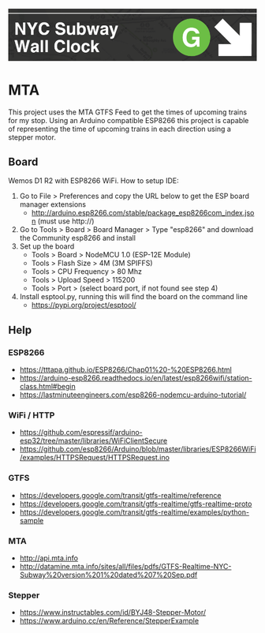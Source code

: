 
![NYC Subway Wall Clock](https://raw.githubusercontent.com/pjflanagan/MTA/master/read_me/logo.png)

# MTA

This project uses the MTA GTFS Feed to get the times of upcoming trains for my stop. Using an Arduino compatible ESP8266 this project is capable of representing the time of upcoming trains in each direction using a stepper motor.

## Board

Wemos D1 R2 with ESP8266 WiFi. How to setup IDE:

1.  Go to File > Preferences and copy the URL below to get the ESP board manager extensions
	- http://arduino.esp8266.com/stable/package_esp8266com_index.json (must use http://)
2. Go to Tools > Board > Board Manager > Type "esp8266" and download the Community esp8266 and install
3. Set up the board
	- Tools > Board > NodeMCU 1.0 (ESP-12E Module)
	- Tools > Flash Size > 4M (3M SPIFFS)
	- Tools > CPU Frequency > 80 Mhz
	- Tools > Upload Speed > 115200
	- Tools > Port > (select board port, if not found see step 4)
4. Install esptool.py, running this will find the board on the command line
	- https://pypi.org/project/esptool/

## Help

### ESP8266
- https://tttapa.github.io/ESP8266/Chap01%20-%20ESP8266.html
- https://arduino-esp8266.readthedocs.io/en/latest/esp8266wifi/station-class.html#begin
- https://lastminuteengineers.com/esp8266-nodemcu-arduino-tutorial/

### WiFi / HTTP
- https://github.com/espressif/arduino-esp32/tree/master/libraries/WiFiClientSecure
- https://github.com/esp8266/Arduino/blob/master/libraries/ESP8266WiFi/examples/HTTPSRequest/HTTPSRequest.ino

### GTFS
- https://developers.google.com/transit/gtfs-realtime/reference
- https://developers.google.com/transit/gtfs-realtime/gtfs-realtime-proto
- https://developers.google.com/transit/gtfs-realtime/examples/python-sample

### MTA
- http://api.mta.info
- http://datamine.mta.info/sites/all/files/pdfs/GTFS-Realtime-NYC-Subway%20version%201%20dated%207%20Sep.pdf

### Stepper
- https://www.instructables.com/id/BYJ48-Stepper-Motor/
- https://www.arduino.cc/en/Reference/StepperExample

